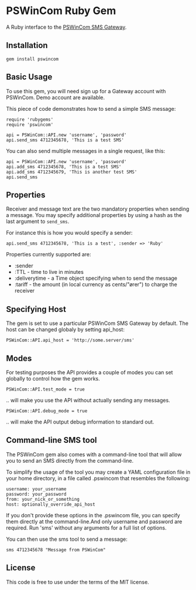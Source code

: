 PSWinCom Ruby Gem
=================

A Ruby interface to the [PSWinCom SMS Gateway](http://pswin.com/english/products/gateway).

Installation
------------

    gem install pswincom

Basic Usage
-----------
To use this gem, you will need sign up for a Gateway account with PSWinCom. Demo account are available.

This piece of code demonstrates how to send a simple SMS message:

    require 'rubygems'
    require 'pswincom'

    api = PSWinCom::API.new 'username', 'password'
    api.send_sms 4712345678, 'This is a test SMS' 

You can also send multiple messages in a single request, like this:

    api = PSWinCom::API.new 'username', 'password'
    api.add_sms 4712345678, 'This is a test SMS' 
    api.add_sms 4712345679, 'This is another test SMS' 
    api.send_sms 

Properties
----------
Receiver and message text are the two mandatory properties when sending a message. You may specify additional properties by using a hash as the last argument to `send_sms`.

For instance this is how you would specify a sender:

    api.send_sms 4712345678, 'This is a test', :sender => 'Ruby'

Properties currently supported are:

* :sender
* :TTL - time to live in minutes
* :deliverytime - a Time object specifying when to send the message
* :tariff - the amount (in local currency as cents/"&oslash;rer") to charge the receiver

Specifying Host
---------------
The gem is set to use a particular PSWinCom SMS Gateway by default. The host can be changed globaly by setting api_host:

    PSWinCom::API.api_host = 'http://some.server/sms'

Modes
-----
For testing purposes the API provides a couple of modes you can set globally to control how the gem works.

    PSWinCom::API.test_mode = true

.. will make you use the API without actually sending any messages.

    PSWinCom::API.debug_mode = true

.. will make the API output debug information to standard out.

Command-line SMS tool
---------------------
The PSWinCom gem also comes with a command-line tool that will allow you to send an SMS directly from the command-line.

To simplify the usage of the tool you may create a YAML configuration file in your home directory, in a file called .pswincom that resembles the following:

    username: your_username
    password: your_password
    from: your_nick_or_something
    host: optionally_override_api_host

If you don't provide these options in the .pswincom file, you can specify them directly at the command-line.And only username and password are required. Run 'sms' without any arguments for a full list of options.

You can then use the sms tool to send a message:

    sms 4712345678 "Message from PSWinCom"

License
-------
This code is free to use under the terms of the MIT license.
